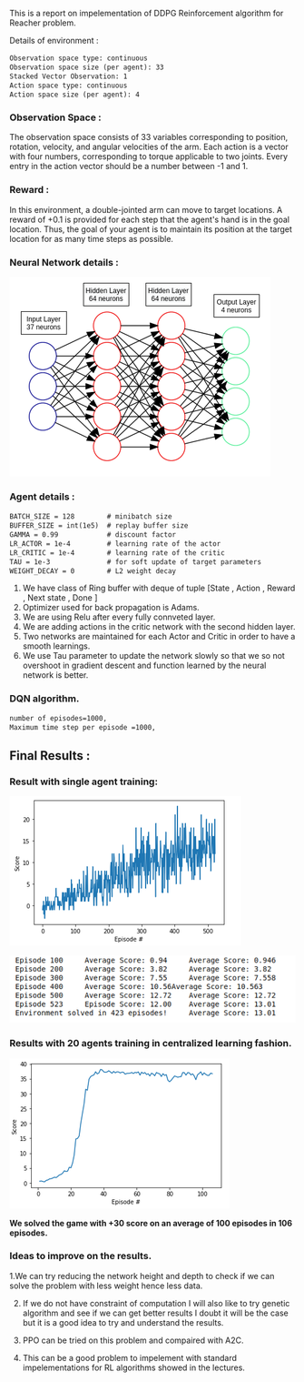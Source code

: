 This is a report on impelementation of DDPG Reinforcement algorithm for Reacher problem.

Details of environment :
```
Observation space type: continuous
Observation space size (per agent): 33
Stacked Vector Observation: 1
Action space type: continuous
Action space size (per agent): 4
```

### Observation Space :

The observation space consists of 33 variables corresponding to position, rotation, velocity, and angular velocities of the arm. 
Each action is a vector with four numbers, corresponding to torque applicable to two joints.
Every entry in the action vector should be a number between -1 and 1.


### Reward :
In this environment, a double-jointed arm can move to target locations.
A reward of +0.1 is provided for each step that the agent's hand is in the goal location.
Thus, the goal of your agent is to maintain its position at the target location for as many time steps as possible.


### Neural Network details :
![](https://github.com/harshkakashaniya/Minion_robot/blob/main/Neural_netowork.png)

### Agent details :
```
BATCH_SIZE = 128        # minibatch size
BUFFER_SIZE = int(1e5)  # replay buffer size
GAMMA = 0.99            # discount factor
LR_ACTOR = 1e-4         # learning rate of the actor 
LR_CRITIC = 1e-4        # learning rate of the critic
TAU = 1e-3              # for soft update of target parameters
WEIGHT_DECAY = 0        # L2 weight decay

```

1. We have class of Ring buffer with deque of tuple [State , Action , Reward , Next state , Done ]
2. Optimizer used for back propagation is Adams.
3. We are using Relu after every fully connveted layer.
4. We are adding actions in the critic network with the second hidden layer.
5. Two networks are maintained for each Actor and Critic in order to have a smooth learnings.
6. We use Tau parameter to update the network slowly so that we so not overshoot in gradient descent and function learned by the neural network is better.

### DQN algorithm.
```
number of episodes=1000, 
Maximum time step per episode =1000,
```

## Final Results :

### Result with single agent training:
![](https://github.com/harshkakashaniya/Minion_robot/blob/main/Banana_navigation/3_layer_network_1.png)

![](https://github.com/harshkakashaniya/Minion_robot/blob/main/Banana_navigation/3_layer_network_2.png)


### Results with 20 agents training in centralized learning fashion.

![](https://github.com/harshkakashaniya/Richi-Reacher/blob/main/images/20_agents.png)

**We solved the game with +30 score on an average of 100 episodes in 106 episodes.**


### Ideas to improve on the results.
1.We can try reducing the network height and depth to check if we can solve the problem with less weight hence less data.

2. If we do not have constraint of computation I will also like to try genetic algorithm and see if we can get better results I doubt it will be the case but it is a good idea to try and understand the results.

3. PPO can be tried on this problem and compaired with A2C.

4. This can be a good problem to impelement with standard impelementations for RL algorithms showed in the lectures.
